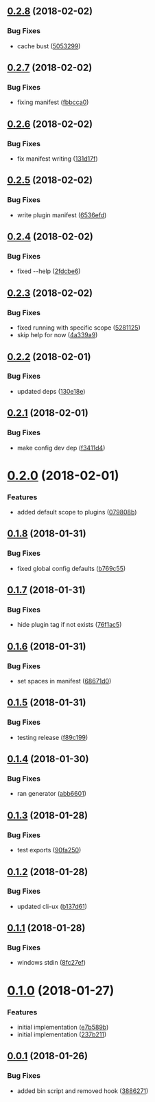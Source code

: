 <a name="0.2.8"></a>
## [0.2.8](https://github.com/anycli/plugin-plugins/compare/fbbcca0e8882bf05800e61e96add4b50e5f91e25...v0.2.8) (2018-02-02)


### Bug Fixes

* cache bust ([5053299](https://github.com/anycli/plugin-plugins/commit/5053299))

<a name="0.2.7"></a>
## [0.2.7](https://github.com/anycli/plugin-plugins/compare/131d17fab03e22839c68d0d12767d0380e6ce2e0...v0.2.7) (2018-02-02)


### Bug Fixes

* fixing manifest ([fbbcca0](https://github.com/anycli/plugin-plugins/commit/fbbcca0))

<a name="0.2.6"></a>
## [0.2.6](https://github.com/anycli/plugin-plugins/compare/6536efd92eec6eea0c6c5c33f3cec651389b49c8...v0.2.6) (2018-02-02)


### Bug Fixes

* fix manifest writing ([131d17f](https://github.com/anycli/plugin-plugins/commit/131d17f))

<a name="0.2.5"></a>
## [0.2.5](https://github.com/anycli/plugin-plugins/compare/2fdcbe6176b0acc1c63f079d362543d24723839e...v0.2.5) (2018-02-02)


### Bug Fixes

* write plugin manifest ([6536efd](https://github.com/anycli/plugin-plugins/commit/6536efd))

<a name="0.2.4"></a>
## [0.2.4](https://github.com/anycli/plugin-plugins/compare/4a339a9adca51e1bd44fc8fa615ef4394d857957...v0.2.4) (2018-02-02)


### Bug Fixes

* fixed --help ([2fdcbe6](https://github.com/anycli/plugin-plugins/commit/2fdcbe6))

<a name="0.2.3"></a>
## [0.2.3](https://github.com/anycli/plugin-plugins/compare/fd03cc0753ca52b036ae3b7e20396a757094f490...v0.2.3) (2018-02-02)


### Bug Fixes

* fixed running with specific scope ([5281125](https://github.com/anycli/plugin-plugins/commit/5281125))
* skip help for now ([4a339a9](https://github.com/anycli/plugin-plugins/commit/4a339a9))

<a name="0.2.2"></a>
## [0.2.2](https://github.com/anycli/plugins/compare/f3411d41e680d83834c3fae19af0d3b8d73973e2...v0.2.2) (2018-02-01)


### Bug Fixes

* updated deps ([130e18e](https://github.com/anycli/plugins/commit/130e18e))

<a name="0.2.1"></a>
## [0.2.1](https://github.com/anycli/plugins/compare/079808b09e2bb33b0f3bc828a94c791584daa150...v0.2.1) (2018-02-01)


### Bug Fixes

* make config dev dep ([f3411d4](https://github.com/anycli/plugins/commit/f3411d4))

<a name="0.2.0"></a>
# [0.2.0](https://github.com/anycli/plugins/compare/b769c5586a5ceafd23105ad847b35717bb0987af...v0.2.0) (2018-02-01)


### Features

* added default scope to plugins ([079808b](https://github.com/anycli/plugins/commit/079808b))

<a name="0.1.8"></a>
## [0.1.8](https://github.com/anycli/plugins/compare/76f1ac5f3dc9724420762c3c62d1ad7c742a4b06...v0.1.8) (2018-01-31)


### Bug Fixes

* fixed global config defaults ([b769c55](https://github.com/anycli/plugins/commit/b769c55))

<a name="0.1.7"></a>
## [0.1.7](https://github.com/anycli/plugins/compare/68671d031658b0dcb72579a98da64042fed225da...v0.1.7) (2018-01-31)


### Bug Fixes

* hide plugin tag if not exists ([76f1ac5](https://github.com/anycli/plugins/commit/76f1ac5))

<a name="0.1.6"></a>
## [0.1.6](https://github.com/anycli/plugins/compare/f89c19979540d7e819c3e5c7880b41a3d0df86d0...v0.1.6) (2018-01-31)


### Bug Fixes

* set spaces in manifest ([68671d0](https://github.com/anycli/plugins/commit/68671d0))

<a name="0.1.5"></a>
## [0.1.5](https://github.com/anycli/plugins/compare/8a0b7e534799d60ab4be42253146433375987fae...v0.1.5) (2018-01-31)


### Bug Fixes

* testing release ([f89c199](https://github.com/anycli/plugins/commit/f89c199))

<a name="0.1.4"></a>
## [0.1.4](https://github.com/dxcli/plugins/compare/90fa250272db09447b9bd6889f1c98b91063b7d2...v0.1.4) (2018-01-30)


### Bug Fixes

* ran generator ([abb6601](https://github.com/dxcli/plugins/commit/abb6601))

<a name="0.1.3"></a>
## [0.1.3](https://github.com/dxcli/plugins/compare/b137d61fb343cf44315e1431826416e1b8ead2e7...v0.1.3) (2018-01-28)


### Bug Fixes

* test exports ([90fa250](https://github.com/dxcli/plugins/commit/90fa250))

<a name="0.1.2"></a>
## [0.1.2](https://github.com/dxcli/plugins/compare/8fc27ef7ca77edbd8a1be9a830fc6a7b75b15ab3...v0.1.2) (2018-01-28)


### Bug Fixes

* updated cli-ux ([b137d61](https://github.com/dxcli/plugins/commit/b137d61))

<a name="0.1.1"></a>
## [0.1.1](https://github.com/dxcli/plugins/compare/9d5dc97a2691b08db267007a521815beb3831cea...v0.1.1) (2018-01-28)


### Bug Fixes

* windows stdin ([8fc27ef](https://github.com/dxcli/plugins/commit/8fc27ef))

<a name="0.1.0"></a>
# [0.1.0](https://github.com/dxcli/plugins/compare/38862718f982b164d9484e910c7ff62620b825a2...v0.1.0) (2018-01-27)


### Features

* initial implementation ([e7b589b](https://github.com/dxcli/plugins/commit/e7b589b))
* initial implementation ([237b211](https://github.com/dxcli/plugins/commit/237b211))

<a name="0.0.1"></a>
## [0.0.1](https://github.com/dxcli/plugins/compare/a915cecb0403e249296572f80ca34fe612634669...v0.0.1) (2018-01-26)


### Bug Fixes

* added bin script and removed hook ([3886271](https://github.com/dxcli/plugins/commit/3886271))
